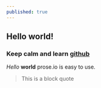 ```yaml
---
published: true
---
```




## Hello world!
### Keep calm and learn [github](https://github.com/)
_Hello_ **world** 
prose.io is easy to use.

> This is a block quote

